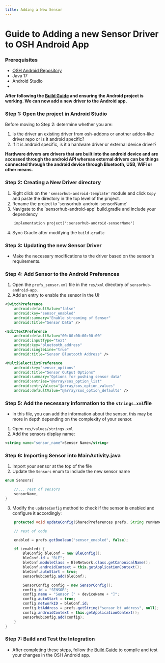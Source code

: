 ```yaml
---
title: Adding a New Sensor
---
```



# Guide to Adding a new Sensor Driver to OSH Android App

### Prerequisites
- [OSH Android Repository](https://github.com/opensensorhub/osh-android)
- Java 17
- Android Studio 
- 


**After following the [Build Guide](building.md) and ensuring the Android project is working. We can now add a new driver to the Android app.**

### Step 1: Open the project in Android Studio

Before moving to Step 2: determine whether you are:
1. Is the driver an existing driver from osh-addons or another addon-like driver repo or is it android specific?
2. If it is android specific, is it a hardware driver or external device driver? 

**Hardware drivers are drivers that are built into the android device and are accessed through the android API whereas 
external drivers can be things connected through the android device through Bluetooth, USB, WiFi or other means.**


### Step 2: Creating a New Driver directory
1. Right click on the `'sensorhub-android-template'` module and click `Copy` and paste the directory in the top level of the project. 
2. Rename the project to 'sensorhub-android-sensorName'
3. Navigate to the `sensorhub-android-app' build.gradle and include your dependency

```xml title="/res/xml/values/prefs_sensor.xml"
    implementation project(':sensorhub-android-sensorName')
```

4. Sync Gradle after modifying the `build.gradle`

### Step 3: Updating the new Sensor Driver
- Make the necessary modifications to the driver based on the sensor's requirements.

### Step 4: Add Sensor to the Android Preferences
1. Open the `prefs_sensor.xml` file in the `res/xml` directory of `sensorhub-android-app`.
2. Add an entry to enable the sensor in the UI:

```xml title="/res/xml/prefs_sensor.xml"
<SwitchPreference
    android:defaultValue="false"
    android:key="sensor_enabled"
    android:summary="Enable streaming of Sensor"
    android:title="Sensor Data" />

<EditTextPreference
    android:defaultValue="00:00:00:00:00:00"
    android:inputType="text"
    android:key="bluetooth_address"
    android:singleLine="true"
    android:title="Sensor Bluetooth Address" />

<MultiSelectListPreference
    android:key="sensor_options"
    android:title="Sensor Output Options"
    android:summary="Options for pushing sensor data"
    android:entries="@array/sos_option_list"
    android:entryValues="@array/sos_option_values"
    android:defaultValue="@array/sos_option_defaults" />

```


### Step 5: Add the necessary information to the `strings.xml`file
- In this file, you can add the information about the sensor, this may be more in depth depending on the complexity of your sensor. 
1. Open `res/values/strings.xml`
2. Add the sensors display name:

```xml
<string name="sensor_name">Sensor Name</string>
```

### Step 6: Importing Sensor into MainActivity.java
1. Import your sensor at the top of the file
2. Update the `Sensors` enum to include the new sensor name

```java title="/src/org/sensorhub.android/MainActvity.java"
enum Sensors{

    //... rest of sensors
    sensorName,
}

```


3. Modify the `updateConfig` method to check if the sensor is enabled and configure it accordingly:

```java title="/src/org/sensorhub.android/MainActvity.java"
    protected void updateConfig(SharedPreferences prefs, String runName) {

    // rest of code

    enabled = prefs.getBoolean("sensor_enabled", false);

    if (enabled) {
        BleConfig bleConf = new BleConfig();
        bleConf.id = "BLE";
        bleConf.moduleClass = BleNetwork.class.getCanonicalName();
        bleConf.androidContext = this.getApplicationContext();
        bleConf.autoStart = true;
        sensorhubConfig.add(bleConf);

        SensorConfig config = new SensorConfig();
        config.id = "SENSOR";
        config.name = "Sensor [" + deviceName + "]";
        config.autoStart = true;
        config.networkID = bleConf.id;
        config.btAddress = prefs.getString("sensor_bt_address", null);
        config.androidContext = this.getApplicationContext();
        sensorhubConfig.add(config);
    }
}
```

### Step 7: Build and Test the Integration
- After completing these steps, follow the [Build Guide](build.md) to compile and test your changes in the OSH Android app.
